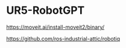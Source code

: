 # UR5-RobotGPT


https://moveit.ai/install-moveit2/binary/

https://github.com/ros-industrial-attic/robotiq